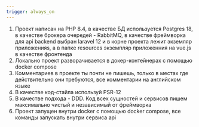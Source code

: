 ```yaml
---
trigger: always_on
---
```


1. Проект написан на PHP 8.4, в качестве БД используется Postgres 18, в качестве брокера очередей - RabbitMQ, в качестве фреймворка для api backend выбран laravel 12 и в корне проекта лежит экземляр приложенияs, а в папке resources экземпляр приложенния на vue.js в качестве фронтенда
2. Локально проект разворачивается в докер-контейнерах с помощью docker compose
3. Комментариев в проекте ты почти не пишешь, только в местах где действительно они требуются, все комментарии на английском языке
4. В качестве код-стайла используй PSR-12
5. В качестве подхода - DDD. Код всех сущностей и сервисов пишем максимально чистый и независимый от фреймворка
6. Проект запущен внутри docker с помощью docker compose, все команды запускать внутри сервиса api